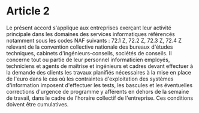 # Article 2

  
 Le présent accord s'applique aux entreprises exerçant leur activité principale dans les domaines des services informatiques référencés notamment sous les codes NAF suivants : 72.1 Z, 72.2 Z, 72.3 Z, 72.4 Z relevant de la convention collective nationale des bureaux d'études techniques, cabinets d'ingénieurs-conseils, sociétés de conseils. Il concerne tout ou partie de leur personnel informaticien employés, techniciens et agents de maîtrise et ingénieurs et cadres devant effectuer à la demande des clients les travaux planifiés nécessaires à la mise en place de l'euro dans le cas où les contraintes d'exploitation des systèmes d'information imposent d'effectuer les tests, les bascules et les éventuelles corrections d'urgence de programme y afférents en dehors de la semaine de travail, dans le cadre de l'horaire collectif de l'entreprise. Ces conditions doivent être cumulatives.  
  
